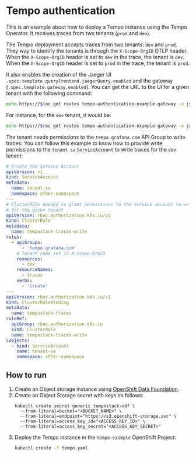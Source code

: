 # Tempo authentication

This is an example about how to deploy a Tempo instance using the Tempo Operator. It receives traces from two tenants (`prod` and `dev`).


The Tempo deployment accepts traces from two tenants: `dev` and `prod`. They way to identify the tenants is through the `X-Scope-OrgID` OTLP header. When the `X-Scope-OrgID` header is set to `dev` in the trace, the tenant is `dev`. When the `X-Scope-OrgID` header is set to `prod` in the trace, the tenant is `prod`.

It also enables the creation of the Jaeger UI `.spec.template.queryFrontend.jaegerQuery.enabled` and the gateway (`.spec.template.gateway.enabled`). You can get the URL to the UI for a given tenant with the following command:

```sh
echo https://$(oc get routes tempo-authentication-example-gateway -o jsonpath='{.spec.host}')/<tenant name>
```

For instance, for the `dev` tenant, it would be:
```sh
echo https://$(oc get routes tempo-authentication-example-gateway -o jsonpath='{.spec.host}')/dev
```

The tenant needs permissions to the `tempo.grafana.com` API Group to write traces. You can follow this example to know
how to provide write permissions to the `tenant-sa` `ServiceAccount` to write traces for the `dev` tenant:
```yaml
# Create the Service Account
apiVersion: v1
kind: ServiceAccount
metadata:
  name: tenant-sa
  namespace: other-namespace
---
# ClusterRole needed to grant permissions to the service account to write traces
# for the given tenant
apiVersion: rbac.authorization.k8s.io/v1
kind: ClusterRole
metadata:
  name: tempostack-traces-write
rules:
  - apiGroups:
      - 'tempo.grafana.com'
    # Tenant name set in X-Scope-OrgID
    resources:
      - dev
    resourceNames:
      - traces
    verbs:
      - 'create'
---
apiVersion: rbac.authorization.k8s.io/v1
kind: ClusterRoleBinding
metadata:
  name: tempostack-traces
roleRef:
  apiGroup: rbac.authorization.k8s.io
  kind: ClusterRole
  name: tempostack-traces-write
subjects:
  - kind: ServiceAccount
    name: tenant-sa
    namespace: other-namespace
```

## How to run
1. Create an Object storage instance using [OpenShift Data Foundation](https://access.redhat.com/documentation/en-us/red_hat_openshift_data_foundation/).
1. Create an Object Storage secret with keys as follows:
    ```console
    kubectl create secret generic tempostack-odf \
      --from-literal=bucket="<BUCKET_NAME>" \
      --from-literal=endpoint="https://s3.openshift-storage.svc" \
      --from-literal=access_key_id="<ACCESS_KEY_ID>" \
      --from-literal=access_key_secret="<ACCESS_KEY_SECRET>"
    ```
1. Deploy the Tempo instance in the `tempo-example` OpenShift Project:
    ```sh
    kubectl create -f tempo.yaml
    ```
